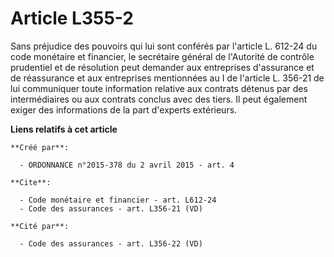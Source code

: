 # Article L355-2

Sans préjudice des pouvoirs qui lui sont conférés par l'article L. 612-24 du code monétaire et financier, le secrétaire
général de l'Autorité de contrôle prudentiel et de résolution peut demander aux entreprises d'assurance et de réassurance et
aux entreprises mentionnées au I de l'article L. 356-21 de lui communiquer toute information relative aux contrats détenus
par des intermédiaires ou aux contrats conclus avec des tiers. Il peut également exiger des informations de la part d'experts
extérieurs.

**Liens relatifs à cet article**

	**Créé par**:

	  - ORDONNANCE n°2015-378 du 2 avril 2015 - art. 4

	**Cite**:

	  - Code monétaire et financier - art. L612-24
	  - Code des assurances - art. L356-21 (VD)

	**Cité par**:

	  - Code des assurances - art. L356-22 (VD)
